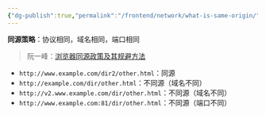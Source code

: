 ```yaml
---
{"dg-publish":true,"permalink":"/frontend/network/what-is-same-origin/","created":"2024-04-03T10:25:54.000+08:00","updated":"2024-04-03T10:25:54.000+08:00"}
---
```


**同源策略**：协议相同，域名相同，端口相同
> 阮一峰：[浏览器同源政策及其规避方法](https://www.ruanyifeng.com/blog/2016/04/same-origin-policy.html)

- `http://www.example.com/dir2/other.html`：同源
- `http://example.com/dir/other.html`：不同源（域名不同）
- `http://v2.www.example.com/dir/other.html`：不同源（域名不同）
- `http://www.example.com:81/dir/other.html`：不同源（端口不同）

